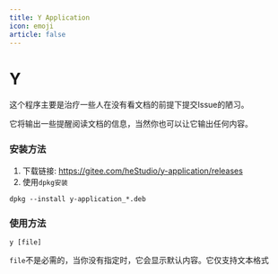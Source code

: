 ```yaml
---
title: Y Application
icon: emoji
article: false
---
```


# Y

这个程序主要是治疗一些人在没有看文档的前提下提交Issue的陋习。

它将输出一些提醒阅读文档的信息，当然你也可以让它输出任何内容。

### 安装方法
1. 下载链接: https://gitee.com/heStudio/y-application/releases
2. 使用`dpkg安装`
```shell
dpkg --install y-application_*.deb
```

### 使用方法
```shell
y [file]
```

`file`不是必需的，当你没有指定时，它会显示默认内容。它仅支持文本格式

<Share colorful />

